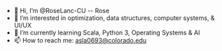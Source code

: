 - 👋 Hi, I’m @RoseLanc-CU -- Rose 
- 👀 I’m interested in optimization, data structures, computer systems, & UI/UX
- 🌱 I’m currently learning Scala, Python 3, Operating Systems & AI 
- 📫 How to reach me: asla0693@colorado.edu

<!---
RoseLanc-CU/RoseLanc-CU is a ✨ special ✨ repository because its `README.md` (this file) appears on your GitHub profile.
You can click the Preview link to take a look at your changes.
--->
